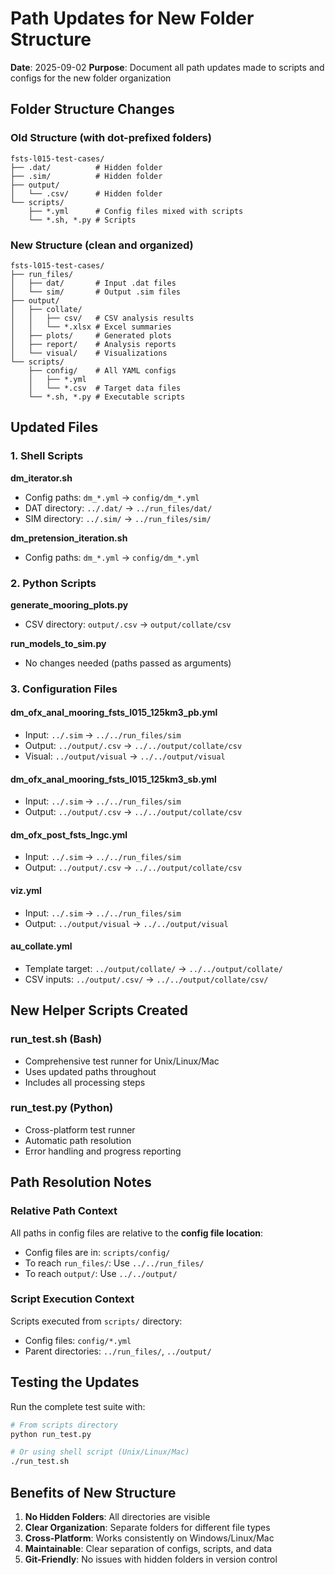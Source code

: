 # Path Updates for New Folder Structure

**Date**: 2025-09-02
**Purpose**: Document all path updates made to scripts and configs for the new folder organization

## Folder Structure Changes

### Old Structure (with dot-prefixed folders)
```
fsts-l015-test-cases/
├── .dat/          # Hidden folder
├── .sim/          # Hidden folder
├── output/
│   └── .csv/      # Hidden folder
└── scripts/
    ├── *.yml      # Config files mixed with scripts
    └── *.sh, *.py # Scripts
```

### New Structure (clean and organized)
```
fsts-l015-test-cases/
├── run_files/
│   ├── dat/       # Input .dat files
│   └── sim/       # Output .sim files
├── output/
│   ├── collate/
│   │   ├── csv/   # CSV analysis results
│   │   └── *.xlsx # Excel summaries
│   ├── plots/     # Generated plots
│   ├── report/    # Analysis reports
│   └── visual/    # Visualizations
└── scripts/
    ├── config/    # All YAML configs
    │   ├── *.yml
    │   └── *.csv  # Target data files
    └── *.sh, *.py # Executable scripts
```

## Updated Files

### 1. Shell Scripts
**dm_iterator.sh**
- Config paths: `dm_*.yml` → `config/dm_*.yml`
- DAT directory: `../.dat/` → `../run_files/dat/`
- SIM directory: `../.sim/` → `../run_files/sim/`

**dm_pretension_iteration.sh**
- Config paths: `dm_*.yml` → `config/dm_*.yml`

### 2. Python Scripts
**generate_mooring_plots.py**
- CSV directory: `output/.csv` → `output/collate/csv`

**run_models_to_sim.py**
- No changes needed (paths passed as arguments)

### 3. Configuration Files

#### dm_ofx_anal_mooring_fsts_l015_125km3_pb.yml
- Input: `../.sim` → `../../run_files/sim`
- Output: `../output/.csv` → `../../output/collate/csv`
- Visual: `../output/visual` → `../../output/visual`

#### dm_ofx_anal_mooring_fsts_l015_125km3_sb.yml
- Input: `../.sim` → `../../run_files/sim`
- Output: `../output/.csv` → `../../output/collate/csv`

#### dm_ofx_post_fsts_lngc.yml
- Input: `../.sim` → `../../run_files/sim`
- Output: `../output/.csv` → `../../output/collate/csv`

#### viz.yml
- Input: `../.sim` → `../../run_files/sim`
- Output: `../output/visual` → `../../output/visual`

#### au_collate.yml
- Template target: `../output/collate/` → `../../output/collate/`
- CSV inputs: `../output/.csv/` → `../../output/collate/csv/`

## New Helper Scripts Created

### run_test.sh (Bash)
- Comprehensive test runner for Unix/Linux/Mac
- Uses updated paths throughout
- Includes all processing steps

### run_test.py (Python)
- Cross-platform test runner
- Automatic path resolution
- Error handling and progress reporting

## Path Resolution Notes

### Relative Path Context
All paths in config files are relative to the **config file location**:
- Config files are in: `scripts/config/`
- To reach `run_files/`: Use `../../run_files/`
- To reach `output/`: Use `../../output/`

### Script Execution Context
Scripts executed from `scripts/` directory:
- Config files: `config/*.yml`
- Parent directories: `../run_files/`, `../output/`

## Testing the Updates

Run the complete test suite with:
```bash
# From scripts directory
python run_test.py

# Or using shell script (Unix/Linux/Mac)
./run_test.sh
```

## Benefits of New Structure

1. **No Hidden Folders**: All directories are visible
2. **Clear Organization**: Separate folders for different file types
3. **Cross-Platform**: Works consistently on Windows/Linux/Mac
4. **Maintainable**: Clear separation of configs, scripts, and data
5. **Git-Friendly**: No issues with hidden folders in version control